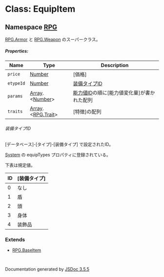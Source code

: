 # Class: EquipItem

## Namespace [RPG](RPG.md)

[RPG.Armor](RPG.Armor.md) と [RPG.Weapon](RPG.Weapon.md) のスーパークラス。

##### Properties:

| Name | Type | Description |
| --- | --- | --- |
| `price` | [Number](Number.md) | [価格] |
| `etypeId` | [Number](Number.md) | [装備タイプID](RPG.EquipItem.md#装備タイプID) |
| `params` | [Array](Array.md).&lt;[Number](Number.md)&gt; | [能力値ID](RPG.Enemy.md#能力値id)の順に[能力値変化量]が書かれた配列 |
| `traits` | [Array](Array.md).&lt;[RPG.Trait](RPG.Trait.md)&gt; | [特徴]の配列 |

###### 装備タイプID

[データベース]-[タイプ]-[装備タイプ] で設定されたID。

 [System](RPG.System.md) の equipTypes プロパティに登録されている。
 
 下表は規定値。

| ID | [装備タイプ] |
| --- | --- |
| 0 | なし |
| 1 | 盾 |
| 2 | 頭 |
| 3 | 身体 |
| 4 | 装飾品 |


### Extends

* [RPG.BaseItem](RPG.BaseItem.md)

 <br>

  Documentation generated by [JSDoc 3.5.5](https://github.com/jsdoc3/jsdoc)
